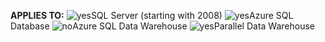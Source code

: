 <Token>**APPLIES TO:** ![yes](media/yes.png)SQL Server (starting with 2008) ![yes](media/yes.png)Azure SQL Database ![no](media/no.png)Azure SQL Data Warehouse ![yes](media/yes.png)Parallel Data Warehouse </Token>

